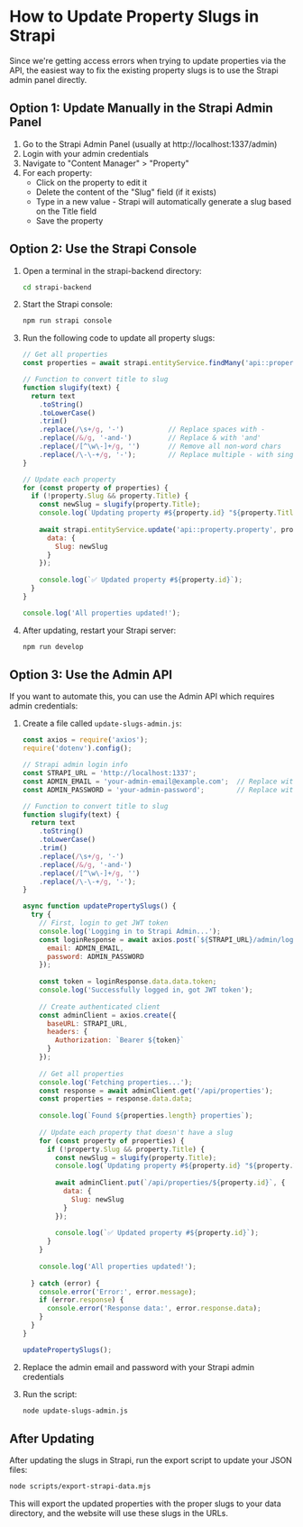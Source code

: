 # How to Update Property Slugs in Strapi

Since we're getting access errors when trying to update properties via the API, the easiest way to fix the existing property slugs is to use the Strapi admin panel directly.

## Option 1: Update Manually in the Strapi Admin Panel

1. Go to the Strapi Admin Panel (usually at http://localhost:1337/admin)
2. Login with your admin credentials
3. Navigate to "Content Manager" > "Property"
4. For each property:
   - Click on the property to edit it
   - Delete the content of the "Slug" field (if it exists)
   - Type in a new value - Strapi will automatically generate a slug based on the Title field
   - Save the property

## Option 2: Use the Strapi Console

1. Open a terminal in the strapi-backend directory:
   ```bash
   cd strapi-backend
   ```

2. Start the Strapi console:
   ```bash
   npm run strapi console
   ```

3. Run the following code to update all property slugs:
   ```javascript
   // Get all properties
   const properties = await strapi.entityService.findMany('api::property.property');
   
   // Function to convert title to slug
   function slugify(text) {
     return text
       .toString()
       .toLowerCase()
       .trim()
       .replace(/\s+/g, '-')           // Replace spaces with -
       .replace(/&/g, '-and-')         // Replace & with 'and'
       .replace(/[^\w\-]+/g, '')       // Remove all non-word chars
       .replace(/\-\-+/g, '-');        // Replace multiple - with single -
   }
   
   // Update each property
   for (const property of properties) {
     if (!property.Slug && property.Title) {
       const newSlug = slugify(property.Title);
       console.log(`Updating property #${property.id} "${property.Title}" -> slug: "${newSlug}"`);
       
       await strapi.entityService.update('api::property.property', property.id, {
         data: {
           Slug: newSlug
         }
       });
       
       console.log(`✅ Updated property #${property.id}`);
     }
   }
   
   console.log('All properties updated!');
   ```

4. After updating, restart your Strapi server:
   ```bash
   npm run develop
   ```

## Option 3: Use the Admin API

If you want to automate this, you can use the Admin API which requires admin credentials:

1. Create a file called `update-slugs-admin.js`:
   ```javascript
   const axios = require('axios');
   require('dotenv').config();
   
   // Strapi admin login info
   const STRAPI_URL = 'http://localhost:1337';
   const ADMIN_EMAIL = 'your-admin-email@example.com';  // Replace with your admin email
   const ADMIN_PASSWORD = 'your-admin-password';        // Replace with your admin password
   
   // Function to convert title to slug
   function slugify(text) {
     return text
       .toString()
       .toLowerCase()
       .trim()
       .replace(/\s+/g, '-')
       .replace(/&/g, '-and-')
       .replace(/[^\w\-]+/g, '')
       .replace(/\-\-+/g, '-');
   }
   
   async function updatePropertySlugs() {
     try {
       // First, login to get JWT token
       console.log('Logging in to Strapi Admin...');
       const loginResponse = await axios.post(`${STRAPI_URL}/admin/login`, {
         email: ADMIN_EMAIL,
         password: ADMIN_PASSWORD
       });
       
       const token = loginResponse.data.data.token;
       console.log('Successfully logged in, got JWT token');
       
       // Create authenticated client
       const adminClient = axios.create({
         baseURL: STRAPI_URL,
         headers: {
           Authorization: `Bearer ${token}`
         }
       });
       
       // Get all properties
       console.log('Fetching properties...');
       const response = await adminClient.get('/api/properties');
       const properties = response.data.data;
       
       console.log(`Found ${properties.length} properties`);
       
       // Update each property that doesn't have a slug
       for (const property of properties) {
         if (!property.Slug && property.Title) {
           const newSlug = slugify(property.Title);
           console.log(`Updating property #${property.id} "${property.Title}" -> slug: "${newSlug}"`);
           
           await adminClient.put(`/api/properties/${property.id}`, {
             data: {
               Slug: newSlug
             }
           });
           
           console.log(`✅ Updated property #${property.id}`);
         }
       }
       
       console.log('All properties updated!');
       
     } catch (error) {
       console.error('Error:', error.message);
       if (error.response) {
         console.error('Response data:', error.response.data);
       }
     }
   }
   
   updatePropertySlugs();
   ```

2. Replace the admin email and password with your Strapi admin credentials

3. Run the script:
   ```bash
   node update-slugs-admin.js
   ```

## After Updating

After updating the slugs in Strapi, run the export script to update your JSON files:

```bash
node scripts/export-strapi-data.mjs
```

This will export the updated properties with the proper slugs to your data directory, and the website will use these slugs in the URLs.